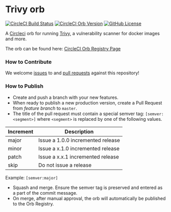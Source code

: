 # Trivy orb

[![CircleCI Build Status](https://circleci.com/gh/15five/trivy-orb.svg?style=shield "CircleCI Build Status")](https://circleci.com/gh/15five/trivy-orb) [![CircleCI Orb Version](https://badges.circleci.com/orbs/fifteen5/trivy-orb.svg)](https://circleci.com/orbs/registry/orb/fifteen5/trivy-orb) [![GitHub License](https://img.shields.io/badge/license-MIT-lightgrey.svg)](https://raw.githubusercontent.com/15five/trivy-orb/master/LICENSE)

A [Circleci](https://circleci.com) orb for running [Trivy](https://github.com/aquasecurity/trivy), a vulnerability scanner for docker images and more.

The orb can be found here: [CircleCI Orb Registry Page](https://circleci.com/orbs/registry/orb/fifteen5/trivy-orb)

### How to Contribute

We welcome [issues](https://github.com/15five/trivy-orb/issues) to and [pull requests](https://github.com/15five/trivy-orb/pulls) against this repository!

### How to Publish
* Create and push a branch with your new features.
* When ready to publish a new production version, create a Pull Request from _feature branch_ to `master`.
* The title of the pull request must contain a special semver tag: `[semver:<segment>]` where `<segment>` is replaced by one of the following values.

| Increment | Description|
| ----------| -----------|
| major     | Issue a 1.0.0 incremented release|
| minor     | Issue a x.1.0 incremented release|
| patch     | Issue a x.x.1 incremented release|
| skip      | Do not issue a release|

Example: `[semver:major]`

* Squash and merge. Ensure the semver tag is preserved and entered as a part of the commit message.
* On merge, after manual approval, the orb will automatically be published to the Orb Registry.


